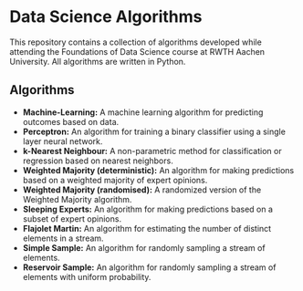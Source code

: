 # Data Science Algorithms

This repository contains a collection of algorithms developed while attending the Foundations of Data Science course at RWTH Aachen University. All algorithms are written in Python.

## Algorithms

- **Machine-Learning:** A machine learning algorithm for predicting outcomes based on data.
- **Perceptron:** An algorithm for training a binary classifier using a single layer neural network.
- **k-Nearest Neighbour:** A non-parametric method for classification or regression based on nearest neighbors.
- **Weighted Majority (deterministic):** An algorithm for making predictions based on a weighted majority of expert opinions.
- **Weighted Majority (randomised):** A randomized version of the Weighted Majority algorithm.
- **Sleeping Experts:** An algorithm for making predictions based on a subset of expert opinions.
- **Flajolet Martin:** An algorithm for estimating the number of distinct elements in a stream.
- **Simple Sample:** An algorithm for randomly sampling a stream of elements.
- **Reservoir Sample:** An algorithm for randomly sampling a stream of elements with uniform probability.

